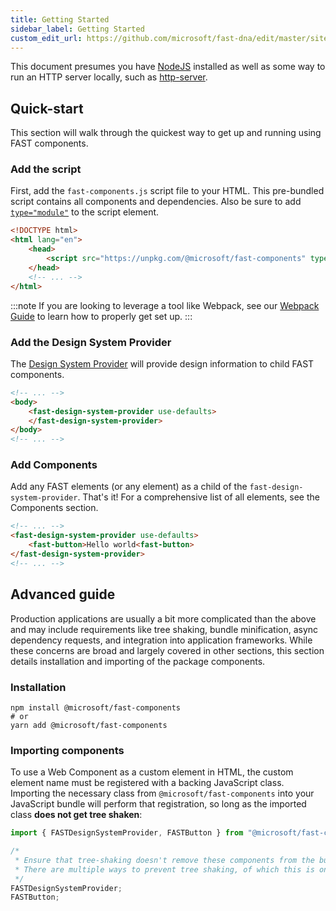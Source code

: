 ```yaml
---
title: Getting Started
sidebar_label: Getting Started
custom_edit_url: https://github.com/microsoft/fast-dna/edit/master/sites/website/src/docs/fast-foundation/getting-started.md
---
```

This document presumes you have [NodeJS](https://nodejs.org/) installed as well as some way to run an HTTP server locally, such as [http-server](https://www.npmjs.com/package/http-server).

## Quick-start

This section will walk through the quickest way to get up and running using FAST components.

### Add the script

First, add the `fast-components.js` script file to your HTML. This pre-bundled script contains all components and dependencies. Also be sure to add [`type="module"`](https://developer.mozilla.org/en-US/docs/Web/JavaScript/Guide/Modules) to the script element.

```html
<!DOCTYPE html>
<html lang="en">
    <head>
        <script src="https://unpkg.com/@microsoft/fast-components" type="module"></script>
    </head>
    <!-- ... -->
</html>
```

:::note
If you are looking to leverage a tool like Webpack, see our [Webpack Guide](./webpack) to learn how to properly get set up.
:::

### Add the Design System Provider

The [Design System Provider](fast-foundation/fast-design-system-provider.md) will provide design information to child FAST components. 

```html
<!-- ... -->
<body>
    <fast-design-system-provider use-defaults>
    </fast-design-system-provider>
</body>
<!-- ... -->
```

### Add Components

Add any FAST elements (or any element) as a child of the `fast-design-system-provider`. That's it! For a comprehensive list of all elements, see the Components section.

```html
<!-- ... -->
<fast-design-system-provider use-defaults>
    <fast-button>Hello world<fast-button>
</fast-design-system-provider>
<!-- ... -->
```

## Advanced guide

Production applications are usually a bit more complicated than the above and may include requirements like tree shaking, bundle minification, async dependency requests, and integration into application frameworks. While these concerns are broad and largely covered in other sections, this section details installation and importing of the package components.

### Installation

```shell
npm install @microsoft/fast-components
# or
yarn add @microsoft/fast-components
```

### Importing components

To use a Web Component as a custom element in HTML, the custom element name must be registered with a backing JavaScript class. Importing the necessary class from `@microsoft/fast-components` into your JavaScript bundle will perform that registration, so long as the imported class **does not get tree shaken**:

```js
import { FASTDesignSystemProvider, FASTButton } from "@microsoft/fast-components";

/*
 * Ensure that tree-shaking doesn't remove these components from the bundle.
 * There are multiple ways to prevent tree shaking, of which this is one.
 */
FASTDesignSystemProvider;
FASTButton;
```